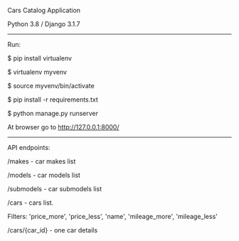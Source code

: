 Cars Catalog Application

Python 3.8 / Django 3.1.7

---
Run:

$ pip install virtualenv

$ virtualenv myvenv

$ source myvenv/bin/activate

$ pip install -r requirements.txt

$ python manage.py runserver

At browser go to http://127.0.0.1:8000/

---

API endpoints:

/makes - car makes list

/models - car models list

/submodels - car submodels list

/cars - cars list. 

Filters: 'price_more', 'price_less', 'name', 'mileage_more', 'mileage_less' 

/cars/{car_id} - one car details

